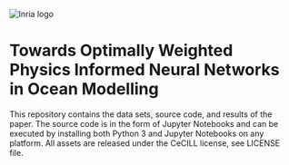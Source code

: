 ![Inria logo](https://avatars.githubusercontent.com/u/4306190?s=200&v=4)
# Towards Optimally Weighted Physics Informed Neural Networks in Ocean Modelling

This repository contains the data sets, source code, and results of the paper. The source code is in the form of Jupyter Notebooks and can be executed by installing both Python 3 and Jupyter Notebooks on any platform. All assets are released under the CeCILL license, see LICENSE file.

